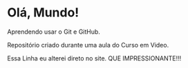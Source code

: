 # Olá, Mundo!
 Aprendendo usar o Git  e GitHub.
 
 Repositório criado durante uma aula do Curso em Video. 
 
 Essa Linha eu alterei direto no site. QUE IMPRESSIONANTE!!!
